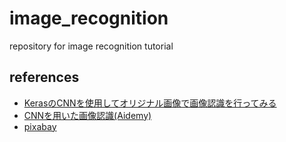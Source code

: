# image_recognition
repository for image recognition tutorial

## references
- [KerasのCNNを使用してオリジナル画像で画像認識を行ってみる](https://newtechnologylifestyle.net/keras%E3%81%AEcnn%E3%82%92%E4%BD%BF%E7%94%A8%E3%81%97%E3%81%A6%E3%82%AA%E3%83%AA%E3%82%B8%E3%83%8A%E3%83%AB%E7%94%BB%E5%83%8F%E3%81%A7%E7%94%BB%E5%83%8F%E8%AA%8D%E8%AD%98%E3%82%92%E8%A1%8C%E3%81%A3/)
- [CNNを用いた画像認識(Aidemy)](https://aidemy.net/courses/5100)
- [pixabay](https://pixabay.com/)
